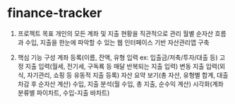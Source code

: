 # finance-tracker
1. 프로젝트 목표
개인의 모든 계좌 및 지출 현황을 직관적으로 관리
월별 순자산 흐름과 수입, 지출을 한눈에 파악할 수 있는 웹 인터페이스 기반 자산관리앱 구축

2. 핵심 기능 구성
계좌 등록(이름, 잔액, 유형 입력 ex: 입출금/저축/투자/대출 등)
고정 지출 입력(월세, 전기세, 구독룍 등 매달 반복되는 지출 입력)
변동 지출 입력(외식, 자기관리, 쇼핑 등 유동적 지출 등록)
자산 요약 보기(총 자산, 유형별 합계, 대출 차감 후 순자산 계산)
수입, 지출 분석(월 수입, 총 지출, 순수익 계산)
시각화(계좌 분류별 파이차트, 수입-지출 바차트)
